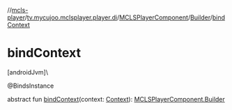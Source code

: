 //[mcls-player](../../../../index.md)/[tv.mycujoo.mclsplayer.player.di](../../index.md)/[MCLSPlayerComponent](../index.md)/[Builder](index.md)/[bindContext](bind-context.md)

# bindContext

[androidJvm]\

@BindsInstance

abstract fun [bindContext](bind-context.md)(context: [Context](https://developer.android.com/reference/kotlin/android/content/Context.html)): [MCLSPlayerComponent.Builder](index.md)
